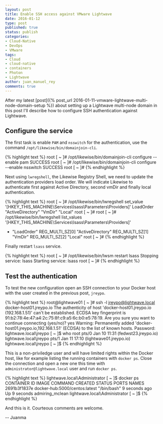 ```yaml
---
layout: post
title: Enable SSH access against VMware Lightwave
date: 2016-01-12
type: post
published: true
status: publish
categories:
- Cloud-Native
- DevOps
- VMware
tags:
- Cloud
- cloud-native
- containers
- Photon
- Lightwave
author: juan_manuel_rey
comments: true
---
```


After my latest [post]({% post_url 2016-01-11-vmware-lightwave-multi-node-domain-setup %}) about setting up a Lightwave multi-node domain in this post I'll describe how to configure SSH authentication against Lightwave.

## Configure the service

The first task is enable `PAM` and `nsswitch` for the authentication, use the command `/opt/likewise/bin/domainjoin-cli`.

{% highlight text %}
root [ ~ ]# /opt/likewise/bin/domainjoin-cli configure --enable pam
SUCCESS
root [ ~ ]# /opt/likewise/bin/domainjoin-cli configure --enable nsswitch
SUCCESS
root [ ~ ]#
{% endhighlight %}

Next using `lwregshell`, the Likewise Registry Shell, we need to update the authentication providers load order. We will indicate Likewise to authenticate first against Active Directory, second vmDir and finally local authentication.

{% highlight text %}
root [ ~ ]# /opt/likewise/bin/lwregshell set_value '[HKEY_THIS_MACHINE\Services\lsass\Parameters\Providers]' LoadOrder "ActiveDirectory" "VmDir" "Local"
root [ ~ ]#
root [ ~ ]# /opt/likewise/bin/lwregshell list_values '[HKEY_THIS_MACHINE\Services\lsass\Parameters\Providers]'
+  "LoadOrder" REG_MULTI_SZ[0] "ActiveDirectory"
              REG_MULTI_SZ[1] "VmDir"
              REG_MULTI_SZ[2] "Local"
root [ ~ ]#
{% endhighlight %}

Finally restart `lsass` service.

{% highlight text %}
root [ ~ ]# /opt/likewise/bin/lwsm restart lsass
Stopping service: lsass
Starting service: lsass
root [ ~ ]#
{% endhighlight %}

## Test the authentication

To test the new configuration open an SSH connection to your Docker host with the user created in the previous post, `jreypo`.

{% highlight text %}
root@lightwave01 [ ~ ]# ssh -l jreypo@lightwave.local docker-host01.jreypo.io
The authenticity of host 'docker-host01.jreypo.io (192.168.1.51)' can't be established.
ECDSA key fingerprint is 91:b2:78:4e:47:a4:2c:75:8f:c9:a5:6c:b0:e5:78:19.
Are you sure you want to continue connecting (yes/no)? yes
Warning: Permanently added 'docker-host01.jreypo.io,192.168.1.51' (ECDSA) to the list of known hosts.
Password:
lightwave.local\jreypo [ ~ ]$ who
root     pts/0        Jan 10 11:31 (fedwst23.jreypo.io)
lightwave.local\jreypo pts/1        Jan 11 17:10 (lightwave01.jreypo.io)
lightwave.local\jreypo [ ~ ]$
{% endhighlight %}

This is a non-priviledge user and will have limited rights within the Docker host, like for example listing the running containers with `docker ps`. Close the connection and open a new one this time with `administrator@lightwave.local` user and run `docker ps`.

{% highlight text %}
lightwave.local\Administrator [ ~ ]$ docker ps
CONTAINER ID        IMAGE                           COMMAND             CREATED             STATUS              PORTS               NAMES
2691b3f1837e        docker-hub:5000/centos:latest   "/bin/bash"         9 seconds ago       Up 9 seconds                            admiring_mclean
lightwave.local\Administrator [ ~ ]$
{% endhighlight %}

And this is it. Courteous comments are welcome.

-- Juanma
